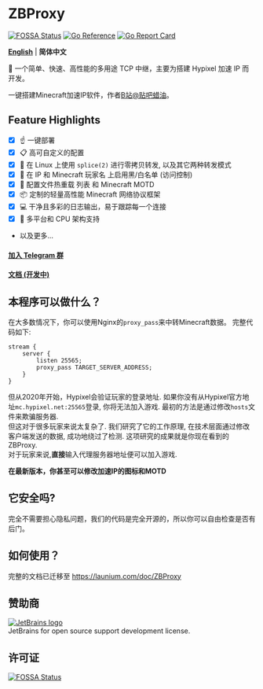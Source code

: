 # ZBProxy
[![FOSSA Status](https://app.fossa.com/api/projects/git%2Bgithub.com%2Flayou233%2FZBProxy.svg?type=small)](https://app.fossa.com/projects/git%2Bgithub.com%2Flayou233%2FZBProxy?ref=badge_small)
[![Go Reference](https://pkg.go.dev/badge/github.com/layou233/zbproxy/v3.svg)](https://pkg.go.dev/github.com/layou233/zbproxy/v3)
[![Go Report Card](https://goreportcard.com/badge/github.com/layou233/ZBProxy)](https://goreportcard.com/report/github.com/layou233/ZBProxy)

[**English**](README.md) | **简体中文**

🚀 一个简单、快速、高性能的多用途 TCP 中继，主要为搭建 Hypixel 加速 IP 而开发。

一键搭建Minecraft加速IP软件，作者[B站@贴吧蜡油](https://space.bilibili.com/404017926 "点我前往空间")。

## Feature Highlights

- [x] ☝ 一键部署
- [x] 📋 高可自定义的配置
- [x] 🔌 在 Linux 上使用 `splice(2)` 进行零拷贝转发, 以及其它两种转发模式
- [x] 👮 在 IP 和 Minecraft 玩家名 上启用黑/白名单 (访问控制)
- [x] 🔄 配置文件热重载 列表 和 Minecraft MOTD
- [x] 📦 定制的轻量高性能 Minecraft 网络协议框架
- [x] 💻 干净且多彩的日志输出，易于跟踪每一个连接
- [x] 🔮 多平台和 CPU 架构支持
- 以及更多...

#### **[加入 Telegram 群](https://t.me/launium)** 
#### **[文档 (开发中)](https://launium.com/doc/ZBProxy)**

## 本程序可以做什么？
在大多数情况下，你可以使用Nginx的```proxy_pass```来中转Minecraft数据。 
完整代码如下:
```
stream {
    server {
        listen 25565;
        proxy_pass TARGET_SERVER_ADDRESS;
    }
}
```
但从2020年开始，Hypixel会验证玩家的登录地址.
如果你没有从Hypixel官方地址```mc.hypixel.net:25565```登录, 你将无法加入游戏.
最初的方法是通过修改```hosts```文件来欺骗服务器.  
但这对于很多玩家来说太复杂了. 
我们研究了它的工作原理, 在技术层面通过修改客户端发送的数据, 成功地绕过了检测.
这项研究的成果就是你现在看到的 ZBProxy.  
对于玩家来说,**直接**输入代理服务器地址便可以加入游戏.

**在最新版本，你甚至可以修改加速IP的图标和MOTD**

## 它安全吗?
完全不需要担心隐私问题，我们的代码是完全开源的，所以你可以自由检查是否有后门。

## 如何使用？
完整的文档已迁移至
https://launium.com/doc/ZBProxy

## 赞助商
[![JetBrains logo](https://resources.jetbrains.com/storage/products/company/brand/logos/jb_beam.svg)](https://www.jetbrains.com/?from=ZBProxy)  
JetBrains for open source support development license.

## 许可证
[![FOSSA Status](https://app.fossa.com/api/projects/git%2Bgithub.com%2Flayou233%2FZBProxy.svg?type=large)](https://app.fossa.com/projects/git%2Bgithub.com%2Flayou233%2FZBProxy?ref=badge_large)